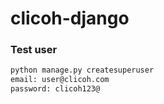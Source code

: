# clicoh-django


### Test user
```bash
python manage.py createsuperuser
email: user@clicoh.com
password: clicoh123@
```